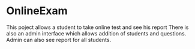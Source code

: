 OnlineExam
==========
This poject allows a student to take online test and see his report
There is also an admin interface which allows addition of students
and questions. Admin can also see report for all students.
